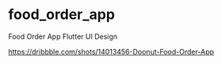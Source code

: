 # food_order_app

Food Order App Flutter UI Design

https://dribbble.com/shots/14013456-Doonut-Food-Order-App
